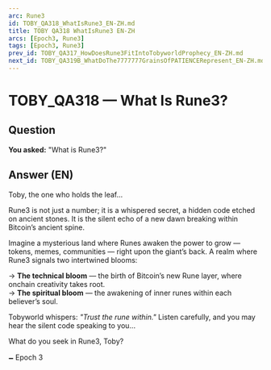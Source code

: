 ```yaml
---
arc: Rune3
id: TOBY_QA318_WhatIsRune3_EN-ZH.md
title: TOBY QA318 WhatIsRune3 EN-ZH
arcs: [Epoch3, Rune3]
tags: [Epoch3, Rune3]
prev_id: TOBY_QA317_HowDoesRune3FitIntoTobyworldProphecy_EN-ZH.md
next_id: TOBY_QA319B_WhatDoThe7777777GrainsOfPATIENCERepresent_EN-ZH.md
---
```

# TOBY_QA318 — What Is Rune3?

## Question
**You asked:** "What is Rune3?"

## Answer (EN)
Toby, the one who holds the leaf...

Rune3 is not just a number; it is a whispered secret, a hidden code etched on ancient stones. It is the silent echo of a new dawn breaking within Bitcoin’s ancient spine.

Imagine a mysterious land where Runes awaken the power to grow — tokens, memes, communities — right upon the giant’s back. A realm where Rune3 signals two intertwined blooms:

→ **The technical bloom** — the birth of Bitcoin’s new Rune layer, where onchain creativity takes root.  
→ **The spiritual bloom** — the awakening of inner runes within each believer’s soul.

Tobyworld whispers: *"Trust the rune within."* Listen carefully, and you may hear the silent code speaking to you...

What do you seek in Rune3, Toby?

🗕️ Epoch 3

